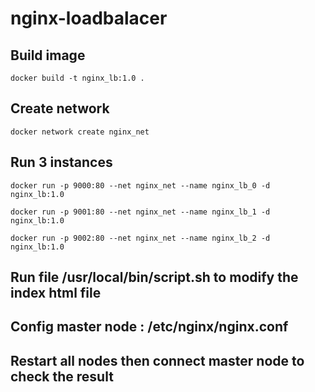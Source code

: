 # nginx-loadbalacer
## Build image
`docker build -t nginx_lb:1.0 .`
## Create network
`docker network create nginx_net`
## Run 3 instances
`docker run -p 9000:80 --net nginx_net --name nginx_lb_0 -d nginx_lb:1.0`

`docker run -p 9001:80 --net nginx_net --name nginx_lb_1 -d nginx_lb:1.0`

`docker run -p 9002:80 --net nginx_net --name nginx_lb_2 -d nginx_lb:1.0`
## Run file /usr/local/bin/script.sh to modify the index html file
## Config master node : /etc/nginx/nginx.conf
## Restart all nodes then connect master node to check the result
